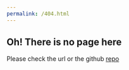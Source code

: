 ```yaml
---
permalink: /404.html
---
```


## Oh! There is no page here
Please check the url or the github [repo](dmeloca.github.io)
